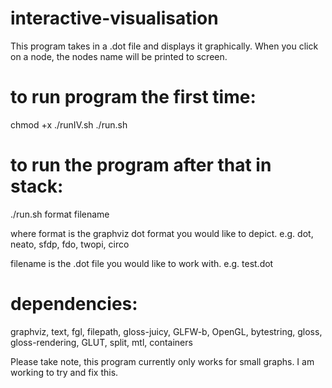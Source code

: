 # interactive-visualisation

This program takes in a .dot file and displays it graphically. When you click on a node, the nodes name will be printed to screen.



# to run program the first time: 

chmod +x ./runIV.sh
./run.sh

# to run the program after that in stack:

./run.sh format filename

where 
format is the graphviz dot format you would like to depict.
        e.g. dot, neato, sfdp, fdo, twopi, circo
      
filename is the .dot file you would like to work with.
        e.g. test.dot




# dependencies:  
graphviz,
	           text,
	           fgl,
	           filepath,
	           gloss-juicy,
	           GLFW-b,
	           OpenGL,
	           bytestring,
	           gloss,
	           gloss-rendering,
	           GLUT,
	           split,
	           mtl,
	           containers




Please take note, this program currently only works for small graphs. I am working to try and fix this.
